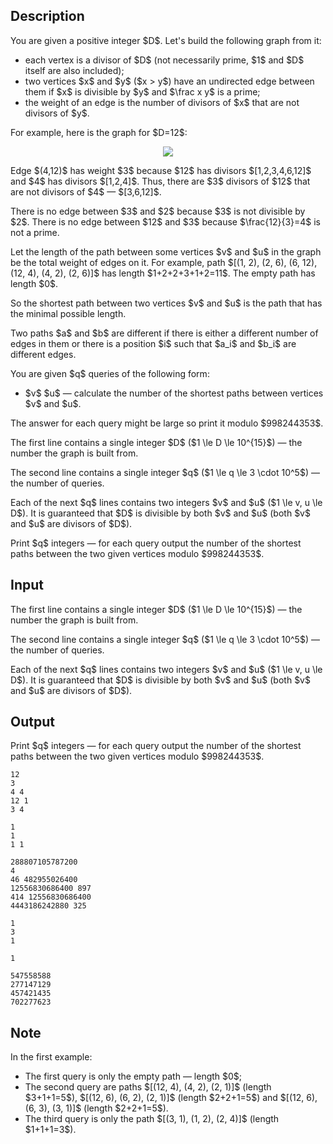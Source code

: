 ## Description

<div><p>You are given a positive integer $D$. Let's build the following graph from it: </p><ul> <li> each vertex is a divisor of $D$ (not necessarily prime, $1$ and $D$ itself are also included); </li><li> two vertices $x$ and $y$ ($x &gt; y$) have an undirected edge between them if $x$ is divisible by $y$ and $\frac x y$ is a prime; </li><li> the weight of an edge is the number of divisors of $x$ that are not divisors of $y$. </li></ul><p>For example, here is the graph for $D=12$: </p><center> <img class="tex-graphics" src="file://wGLY2yJy.png" style="max-width: 100.0%;max-height: 100.0%;"> </center><p>Edge $(4,12)$ has weight $3$ because $12$ has divisors $[1,2,3,4,6,12]$ and $4$ has divisors $[1,2,4]$. Thus, there are $3$ divisors of $12$ that are not divisors of $4$ — $[3,6,12]$.</p><p>There is no edge between $3$ and $2$ because $3$ is not divisible by $2$. There is no edge between $12$ and $3$ because $\frac{12}{3}=4$ is not a prime.</p><p>Let the length of the path between some vertices $v$ and $u$ in the graph be the total weight of edges on it. For example, path $[(1, 2), (2, 6), (6, 12), (12, 4), (4, 2), (2, 6)]$ has length $1+2+2+3+1+2=11$. The empty path has length $0$.</p><p>So the shortest path between two vertices $v$ and $u$ is the path that has the minimal possible length.</p><p>Two paths $a$ and $b$ are different if there is either a different number of edges in them or there is a position $i$ such that $a_i$ and $b_i$ are different edges.</p><p>You are given $q$ queries of the following form: </p><ul> <li> $v$ $u$ — calculate the <span class="tex-font-style-bf">number of the shortest paths</span> between vertices $v$ and $u$. </li></ul><p>The answer for each query might be large so print it modulo $998244353$.</p></div><div class="input-specification"><p>The first line contains a single integer $D$ ($1 \le D \le 10^{15}$) — the number the graph is built from.</p><p>The second line contains a single integer $q$ ($1 \le q \le 3 \cdot 10^5$) — the number of queries.</p><p>Each of the next $q$ lines contains two integers $v$ and $u$ ($1 \le v, u \le D$). It is guaranteed that $D$ is divisible by both $v$ and $u$ (both $v$ and $u$ are divisors of $D$).</p></div><div class="output-specification"><p>Print $q$ integers — for each query output the <span class="tex-font-style-bf">number of the shortest paths</span> between the two given vertices modulo $998244353$.</p></div>

## Input

<p>The first line contains a single integer $D$ ($1 \le D \le 10^{15}$) — the number the graph is built from.</p><p>The second line contains a single integer $q$ ($1 \le q \le 3 \cdot 10^5$) — the number of queries.</p><p>Each of the next $q$ lines contains two integers $v$ and $u$ ($1 \le v, u \le D$). It is guaranteed that $D$ is divisible by both $v$ and $u$ (both $v$ and $u$ are divisors of $D$).</p>

## Output

<p>Print $q$ integers — for each query output the <span class="tex-font-style-bf">number of the shortest paths</span> between the two given vertices modulo $998244353$.</p>





```input1
12
3
4 4
12 1
3 4
```




```input2
1
1
1 1
```




```input3
288807105787200
4
46 482955026400
12556830686400 897
414 12556830686400
4443186242880 325
```




```output1
1
3
1
```




```output2
1
```




```output3
547558588
277147129
457421435
702277623
```



## Note

<p>In the first example: </p><ul> <li> The first query is only the empty path — length $0$; </li><li> The second query are paths $[(12, 4), (4, 2), (2, 1)]$ (length $3+1+1=5$), $[(12, 6), (6, 2), (2, 1)]$ (length $2+2+1=5$) and $[(12, 6), (6, 3), (3, 1)]$ (length $2+2+1=5$). </li><li> The third query is only the path $[(3, 1), (1, 2), (2, 4)]$ (length $1+1+1=3$). </li></ul>
